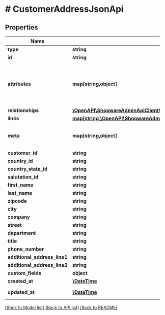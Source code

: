 # # CustomerAddressJsonApi

## Properties

Name | Type | Description | Notes
------------ | ------------- | ------------- | -------------
**type** | **string** |  |
**id** | **string** |  |
**attributes** | **map[string,object]** | Members of the attributes object (\&quot;attributes\&quot;) represent information about the resource object in which it&#39;s defined. | [optional]
**relationships** | [**\OpenAPI\ShopwareAdminApiClient\Model\CustomerAddressJsonApiAllOfRelationships**](CustomerAddressJsonApiAllOfRelationships.md) |  | [optional]
**links** | [**map[string,\OpenAPI\ShopwareAdminApiClient\Model\Link]**](Link.md) |  | [optional]
**meta** | **map[string,object]** | Non-standard meta-information that can not be represented as an attribute or relationship. | [optional]
**customer_id** | **string** |  |
**country_id** | **string** |  |
**country_state_id** | **string** |  | [optional]
**salutation_id** | **string** |  | [optional]
**first_name** | **string** |  |
**last_name** | **string** |  |
**zipcode** | **string** |  | [optional]
**city** | **string** |  |
**company** | **string** |  | [optional]
**street** | **string** |  |
**department** | **string** |  | [optional]
**title** | **string** |  | [optional]
**phone_number** | **string** |  | [optional]
**additional_address_line1** | **string** |  | [optional]
**additional_address_line2** | **string** |  | [optional]
**custom_fields** | **object** |  | [optional]
**created_at** | [**\DateTime**](\DateTime.md) |  | [readonly]
**updated_at** | [**\DateTime**](\DateTime.md) |  | [optional] [readonly]

[[Back to Model list]](../../README.md#models) [[Back to API list]](../../README.md#endpoints) [[Back to README]](../../README.md)
